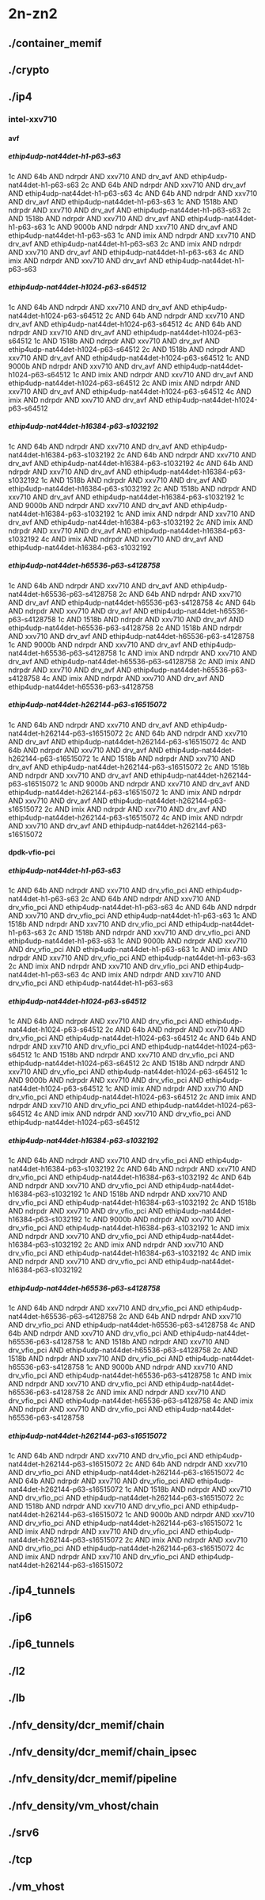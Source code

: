 # 2n-zn2
## ./container_memif
## ./crypto
## ./ip4
### intel-xxv710
#### avf
##### ethip4udp-nat44det-h1-p63-s63
1c AND 64b AND ndrpdr AND xxv710 AND drv_avf AND ethip4udp-nat44det-h1-p63-s63
2c AND 64b AND ndrpdr AND xxv710 AND drv_avf AND ethip4udp-nat44det-h1-p63-s63
4c AND 64b AND ndrpdr AND xxv710 AND drv_avf AND ethip4udp-nat44det-h1-p63-s63
1c AND 1518b AND ndrpdr AND xxv710 AND drv_avf AND ethip4udp-nat44det-h1-p63-s63
2c AND 1518b AND ndrpdr AND xxv710 AND drv_avf AND ethip4udp-nat44det-h1-p63-s63
1c AND 9000b AND ndrpdr AND xxv710 AND drv_avf AND ethip4udp-nat44det-h1-p63-s63
1c AND imix AND ndrpdr AND xxv710 AND drv_avf AND ethip4udp-nat44det-h1-p63-s63
2c AND imix AND ndrpdr AND xxv710 AND drv_avf AND ethip4udp-nat44det-h1-p63-s63
4c AND imix AND ndrpdr AND xxv710 AND drv_avf AND ethip4udp-nat44det-h1-p63-s63
##### ethip4udp-nat44det-h1024-p63-s64512
1c AND 64b AND ndrpdr AND xxv710 AND drv_avf AND ethip4udp-nat44det-h1024-p63-s64512
2c AND 64b AND ndrpdr AND xxv710 AND drv_avf AND ethip4udp-nat44det-h1024-p63-s64512
4c AND 64b AND ndrpdr AND xxv710 AND drv_avf AND ethip4udp-nat44det-h1024-p63-s64512
1c AND 1518b AND ndrpdr AND xxv710 AND drv_avf AND ethip4udp-nat44det-h1024-p63-s64512
2c AND 1518b AND ndrpdr AND xxv710 AND drv_avf AND ethip4udp-nat44det-h1024-p63-s64512
1c AND 9000b AND ndrpdr AND xxv710 AND drv_avf AND ethip4udp-nat44det-h1024-p63-s64512
1c AND imix AND ndrpdr AND xxv710 AND drv_avf AND ethip4udp-nat44det-h1024-p63-s64512
2c AND imix AND ndrpdr AND xxv710 AND drv_avf AND ethip4udp-nat44det-h1024-p63-s64512
4c AND imix AND ndrpdr AND xxv710 AND drv_avf AND ethip4udp-nat44det-h1024-p63-s64512
##### ethip4udp-nat44det-h16384-p63-s1032192
1c AND 64b AND ndrpdr AND xxv710 AND drv_avf AND ethip4udp-nat44det-h16384-p63-s1032192
2c AND 64b AND ndrpdr AND xxv710 AND drv_avf AND ethip4udp-nat44det-h16384-p63-s1032192
4c AND 64b AND ndrpdr AND xxv710 AND drv_avf AND ethip4udp-nat44det-h16384-p63-s1032192
1c AND 1518b AND ndrpdr AND xxv710 AND drv_avf AND ethip4udp-nat44det-h16384-p63-s1032192
2c AND 1518b AND ndrpdr AND xxv710 AND drv_avf AND ethip4udp-nat44det-h16384-p63-s1032192
1c AND 9000b AND ndrpdr AND xxv710 AND drv_avf AND ethip4udp-nat44det-h16384-p63-s1032192
1c AND imix AND ndrpdr AND xxv710 AND drv_avf AND ethip4udp-nat44det-h16384-p63-s1032192
2c AND imix AND ndrpdr AND xxv710 AND drv_avf AND ethip4udp-nat44det-h16384-p63-s1032192
4c AND imix AND ndrpdr AND xxv710 AND drv_avf AND ethip4udp-nat44det-h16384-p63-s1032192
##### ethip4udp-nat44det-h65536-p63-s4128758
1c AND 64b AND ndrpdr AND xxv710 AND drv_avf AND ethip4udp-nat44det-h65536-p63-s4128758
2c AND 64b AND ndrpdr AND xxv710 AND drv_avf AND ethip4udp-nat44det-h65536-p63-s4128758
4c AND 64b AND ndrpdr AND xxv710 AND drv_avf AND ethip4udp-nat44det-h65536-p63-s4128758
1c AND 1518b AND ndrpdr AND xxv710 AND drv_avf AND ethip4udp-nat44det-h65536-p63-s4128758
2c AND 1518b AND ndrpdr AND xxv710 AND drv_avf AND ethip4udp-nat44det-h65536-p63-s4128758
1c AND 9000b AND ndrpdr AND xxv710 AND drv_avf AND ethip4udp-nat44det-h65536-p63-s4128758
1c AND imix AND ndrpdr AND xxv710 AND drv_avf AND ethip4udp-nat44det-h65536-p63-s4128758
2c AND imix AND ndrpdr AND xxv710 AND drv_avf AND ethip4udp-nat44det-h65536-p63-s4128758
4c AND imix AND ndrpdr AND xxv710 AND drv_avf AND ethip4udp-nat44det-h65536-p63-s4128758
##### ethip4udp-nat44det-h262144-p63-s16515072
1c AND 64b AND ndrpdr AND xxv710 AND drv_avf AND ethip4udp-nat44det-h262144-p63-s16515072
2c AND 64b AND ndrpdr AND xxv710 AND drv_avf AND ethip4udp-nat44det-h262144-p63-s16515072
4c AND 64b AND ndrpdr AND xxv710 AND drv_avf AND ethip4udp-nat44det-h262144-p63-s16515072
1c AND 1518b AND ndrpdr AND xxv710 AND drv_avf AND ethip4udp-nat44det-h262144-p63-s16515072
2c AND 1518b AND ndrpdr AND xxv710 AND drv_avf AND ethip4udp-nat44det-h262144-p63-s16515072
1c AND 9000b AND ndrpdr AND xxv710 AND drv_avf AND ethip4udp-nat44det-h262144-p63-s16515072
1c AND imix AND ndrpdr AND xxv710 AND drv_avf AND ethip4udp-nat44det-h262144-p63-s16515072
2c AND imix AND ndrpdr AND xxv710 AND drv_avf AND ethip4udp-nat44det-h262144-p63-s16515072
4c AND imix AND ndrpdr AND xxv710 AND drv_avf AND ethip4udp-nat44det-h262144-p63-s16515072
#### dpdk-vfio-pci
##### ethip4udp-nat44det-h1-p63-s63
1c AND 64b AND ndrpdr AND xxv710 AND drv_vfio_pci AND ethip4udp-nat44det-h1-p63-s63
2c AND 64b AND ndrpdr AND xxv710 AND drv_vfio_pci AND ethip4udp-nat44det-h1-p63-s63
4c AND 64b AND ndrpdr AND xxv710 AND drv_vfio_pci AND ethip4udp-nat44det-h1-p63-s63
1c AND 1518b AND ndrpdr AND xxv710 AND drv_vfio_pci AND ethip4udp-nat44det-h1-p63-s63
2c AND 1518b AND ndrpdr AND xxv710 AND drv_vfio_pci AND ethip4udp-nat44det-h1-p63-s63
1c AND 9000b AND ndrpdr AND xxv710 AND drv_vfio_pci AND ethip4udp-nat44det-h1-p63-s63
1c AND imix AND ndrpdr AND xxv710 AND drv_vfio_pci AND ethip4udp-nat44det-h1-p63-s63
2c AND imix AND ndrpdr AND xxv710 AND drv_vfio_pci AND ethip4udp-nat44det-h1-p63-s63
4c AND imix AND ndrpdr AND xxv710 AND drv_vfio_pci AND ethip4udp-nat44det-h1-p63-s63
##### ethip4udp-nat44det-h1024-p63-s64512
1c AND 64b AND ndrpdr AND xxv710 AND drv_vfio_pci AND ethip4udp-nat44det-h1024-p63-s64512
2c AND 64b AND ndrpdr AND xxv710 AND drv_vfio_pci AND ethip4udp-nat44det-h1024-p63-s64512
4c AND 64b AND ndrpdr AND xxv710 AND drv_vfio_pci AND ethip4udp-nat44det-h1024-p63-s64512
1c AND 1518b AND ndrpdr AND xxv710 AND drv_vfio_pci AND ethip4udp-nat44det-h1024-p63-s64512
2c AND 1518b AND ndrpdr AND xxv710 AND drv_vfio_pci AND ethip4udp-nat44det-h1024-p63-s64512
1c AND 9000b AND ndrpdr AND xxv710 AND drv_vfio_pci AND ethip4udp-nat44det-h1024-p63-s64512
1c AND imix AND ndrpdr AND xxv710 AND drv_vfio_pci AND ethip4udp-nat44det-h1024-p63-s64512
2c AND imix AND ndrpdr AND xxv710 AND drv_vfio_pci AND ethip4udp-nat44det-h1024-p63-s64512
4c AND imix AND ndrpdr AND xxv710 AND drv_vfio_pci AND ethip4udp-nat44det-h1024-p63-s64512
##### ethip4udp-nat44det-h16384-p63-s1032192
1c AND 64b AND ndrpdr AND xxv710 AND drv_vfio_pci AND ethip4udp-nat44det-h16384-p63-s1032192
2c AND 64b AND ndrpdr AND xxv710 AND drv_vfio_pci AND ethip4udp-nat44det-h16384-p63-s1032192
4c AND 64b AND ndrpdr AND xxv710 AND drv_vfio_pci AND ethip4udp-nat44det-h16384-p63-s1032192
1c AND 1518b AND ndrpdr AND xxv710 AND drv_vfio_pci AND ethip4udp-nat44det-h16384-p63-s1032192
2c AND 1518b AND ndrpdr AND xxv710 AND drv_vfio_pci AND ethip4udp-nat44det-h16384-p63-s1032192
1c AND 9000b AND ndrpdr AND xxv710 AND drv_vfio_pci AND ethip4udp-nat44det-h16384-p63-s1032192
1c AND imix AND ndrpdr AND xxv710 AND drv_vfio_pci AND ethip4udp-nat44det-h16384-p63-s1032192
2c AND imix AND ndrpdr AND xxv710 AND drv_vfio_pci AND ethip4udp-nat44det-h16384-p63-s1032192
4c AND imix AND ndrpdr AND xxv710 AND drv_vfio_pci AND ethip4udp-nat44det-h16384-p63-s1032192
##### ethip4udp-nat44det-h65536-p63-s4128758
1c AND 64b AND ndrpdr AND xxv710 AND drv_vfio_pci AND ethip4udp-nat44det-h65536-p63-s4128758
2c AND 64b AND ndrpdr AND xxv710 AND drv_vfio_pci AND ethip4udp-nat44det-h65536-p63-s4128758
4c AND 64b AND ndrpdr AND xxv710 AND drv_vfio_pci AND ethip4udp-nat44det-h65536-p63-s4128758
1c AND 1518b AND ndrpdr AND xxv710 AND drv_vfio_pci AND ethip4udp-nat44det-h65536-p63-s4128758
2c AND 1518b AND ndrpdr AND xxv710 AND drv_vfio_pci AND ethip4udp-nat44det-h65536-p63-s4128758
1c AND 9000b AND ndrpdr AND xxv710 AND drv_vfio_pci AND ethip4udp-nat44det-h65536-p63-s4128758
1c AND imix AND ndrpdr AND xxv710 AND drv_vfio_pci AND ethip4udp-nat44det-h65536-p63-s4128758
2c AND imix AND ndrpdr AND xxv710 AND drv_vfio_pci AND ethip4udp-nat44det-h65536-p63-s4128758
4c AND imix AND ndrpdr AND xxv710 AND drv_vfio_pci AND ethip4udp-nat44det-h65536-p63-s4128758
##### ethip4udp-nat44det-h262144-p63-s16515072
1c AND 64b AND ndrpdr AND xxv710 AND drv_vfio_pci AND ethip4udp-nat44det-h262144-p63-s16515072
2c AND 64b AND ndrpdr AND xxv710 AND drv_vfio_pci AND ethip4udp-nat44det-h262144-p63-s16515072
4c AND 64b AND ndrpdr AND xxv710 AND drv_vfio_pci AND ethip4udp-nat44det-h262144-p63-s16515072
1c AND 1518b AND ndrpdr AND xxv710 AND drv_vfio_pci AND ethip4udp-nat44det-h262144-p63-s16515072
2c AND 1518b AND ndrpdr AND xxv710 AND drv_vfio_pci AND ethip4udp-nat44det-h262144-p63-s16515072
1c AND 9000b AND ndrpdr AND xxv710 AND drv_vfio_pci AND ethip4udp-nat44det-h262144-p63-s16515072
1c AND imix AND ndrpdr AND xxv710 AND drv_vfio_pci AND ethip4udp-nat44det-h262144-p63-s16515072
2c AND imix AND ndrpdr AND xxv710 AND drv_vfio_pci AND ethip4udp-nat44det-h262144-p63-s16515072
4c AND imix AND ndrpdr AND xxv710 AND drv_vfio_pci AND ethip4udp-nat44det-h262144-p63-s16515072
## ./ip4_tunnels
## ./ip6
## ./ip6_tunnels
## ./l2
## ./lb
## ./nfv_density/dcr_memif/chain
## ./nfv_density/dcr_memif/chain_ipsec
## ./nfv_density/dcr_memif/pipeline
## ./nfv_density/vm_vhost/chain
## ./srv6
## ./tcp
## ./vm_vhost
